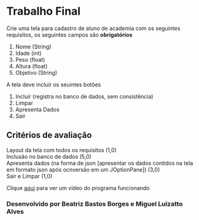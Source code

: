 # Trabalho Final
Crie uma tela para cadastro de aluno de academia com os seguintes requisitos, os seguintes campos são <strong>obrigatórios</strong>
1. Nome (String)
2. Idade (int)
3. Peso (float)
4. Altura (float)
5. Objetivo (String)

A tela deve incluir os seuintes botões
1. Incluir (registra no banco de dados, sem consistência)
2. Limpar
3. Apresenta Dados
4. Sair

## Critérios de avaliação
Layout da tela com todos os requisitos (1,0)<br>
Inclusão no banco de dados (5,0)<br>
Apresenta dados (na forma de json [apresentar os dados contidos na tela em formato json após ocnversão em um JOptionPane]) (3,0)<br>
Sair e Limpar (1,0)

Clique [aqui](https://www.youtube.com/watch?v=fIGhX2Vdq5s) para ver um vídeo do programa funcionando
<br>
### Desenvolvido por Beatriz Bastos Borges e Miguel Luizatto Alves
